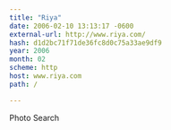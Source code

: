```yaml
---
title: "Riya"
date: 2006-02-10 13:13:17 -0600
external-url: http://www.riya.com/
hash: d1d2bc71f71de36fc8d0c75a33ae9df9
year: 2006
month: 02
scheme: http
host: www.riya.com
path: /

---
```


Photo Search
